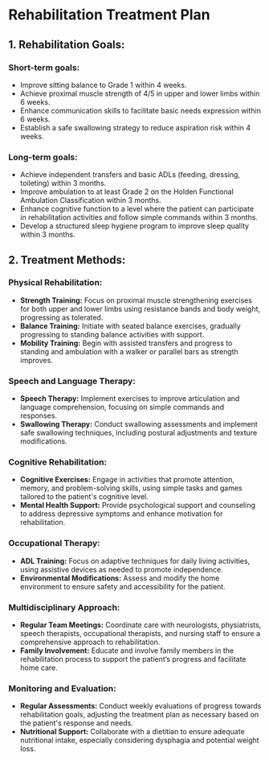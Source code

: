 # Rehabilitation Treatment Plan

## 1. Rehabilitation Goals:
### Short-term goals:
- Improve sitting balance to Grade 1 within 4 weeks.
- Achieve proximal muscle strength of 4/5 in upper and lower limbs within 6 weeks.
- Enhance communication skills to facilitate basic needs expression within 6 weeks.
- Establish a safe swallowing strategy to reduce aspiration risk within 4 weeks.

### Long-term goals:
- Achieve independent transfers and basic ADLs (feeding, dressing, toileting) within 3 months.
- Improve ambulation to at least Grade 2 on the Holden Functional Ambulation Classification within 3 months.
- Enhance cognitive function to a level where the patient can participate in rehabilitation activities and follow simple commands within 3 months.
- Develop a structured sleep hygiene program to improve sleep quality within 3 months.

## 2. Treatment Methods:
### Physical Rehabilitation:
- **Strength Training:** Focus on proximal muscle strengthening exercises for both upper and lower limbs using resistance bands and body weight, progressing as tolerated.
- **Balance Training:** Initiate with seated balance exercises, gradually progressing to standing balance activities with support.
- **Mobility Training:** Begin with assisted transfers and progress to standing and ambulation with a walker or parallel bars as strength improves.

### Speech and Language Therapy:
- **Speech Therapy:** Implement exercises to improve articulation and language comprehension, focusing on simple commands and responses.
- **Swallowing Therapy:** Conduct swallowing assessments and implement safe swallowing techniques, including postural adjustments and texture modifications.

### Cognitive Rehabilitation:
- **Cognitive Exercises:** Engage in activities that promote attention, memory, and problem-solving skills, using simple tasks and games tailored to the patient's cognitive level.
- **Mental Health Support:** Provide psychological support and counseling to address depressive symptoms and enhance motivation for rehabilitation.

### Occupational Therapy:
- **ADL Training:** Focus on adaptive techniques for daily living activities, using assistive devices as needed to promote independence.
- **Environmental Modifications:** Assess and modify the home environment to ensure safety and accessibility for the patient.

### Multidisciplinary Approach:
- **Regular Team Meetings:** Coordinate care with neurologists, physiatrists, speech therapists, occupational therapists, and nursing staff to ensure a comprehensive approach to rehabilitation.
- **Family Involvement:** Educate and involve family members in the rehabilitation process to support the patient’s progress and facilitate home care.

### Monitoring and Evaluation:
- **Regular Assessments:** Conduct weekly evaluations of progress towards rehabilitation goals, adjusting the treatment plan as necessary based on the patient's response and needs.
- **Nutritional Support:** Collaborate with a dietitian to ensure adequate nutritional intake, especially considering dysphagia and potential weight loss.

